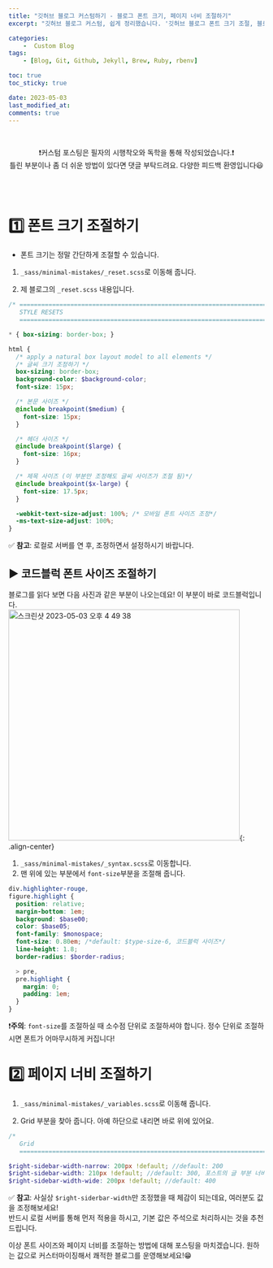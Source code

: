 ```yaml
---
title: "깃허브 블로그 커스텀하기 - 블로그 폰트 크기, 페이지 너비 조절하기"
excerpt: "깃허브 블로그 커스텀, 쉽게 정리했습니다. '깃허브 블로그 폰트 크기 조절, 블로그 너비 조절"

categories:
    -  Custom Blog
tags:
    - [Blog, Git, Github, Jekyll, Brew, Ruby, rbenv]

toc: true
toc_sticky: true

date: 2023-05-03
last_modified_at: 
comments: true
---
```

<br>

<div align=center>


❗️커스텀 포스팅은 필자의 시행착오와 독학을 통해 작성되었습니다.❗️<br> 틀린 부분이나 좀 더 쉬운 방법이 있다면 댓글 부탁드려요. 다양한 피드백 환영입니다😃


</div>

<br><br>

# 1️⃣ 폰트 크기 조절하기
* 폰트 크기는 정말 간단하게 조절할 수 있습니다.

1. `_sass/minimal-mistakes/_reset.scss`로 이동해 줍니다.

2. 제 블로그의 `_reset.scss` 내용입니다. <br>

```scss
/* ==========================================================================
   STYLE RESETS
   ========================================================================== */

* { box-sizing: border-box; }

html {
  /* apply a natural box layout model to all elements */
  /* 글씨 크기 조정하기 */
  box-sizing: border-box;
  background-color: $background-color;
  font-size: 15px;

  /* 본문 사이즈 */
  @include breakpoint($medium) {
    font-size: 15px;
  }

  /* 헤더 사이즈 */
  @include breakpoint($large) {
    font-size: 16px;
  }

  /* 제목 사이즈 (이 부분만 조정해도 글씨 사이즈가 조절 됨)*/
  @include breakpoint($x-large) {
    font-size: 17.5px;
  }

  -webkit-text-size-adjust: 100%; /* 모바일 폰트 사이즈 조정*/
  -ms-text-size-adjust: 100%;
}
```

✅ **참고**: 로컬로 서버를 연 후, 조정하면서 설정하시기 바랍니다. 

## ▶️ 코드블럭 폰트 사이즈 조절하기
블로그를 읽다 보면 다음 사진과 같은 부분이 나오는데요! 이 부분이 바로 코드블럭입니다.<br>
<img width="455" alt="스크린샷 2023-05-03 오후 4 49 38" src="https://user-images.githubusercontent.com/86516594/235859375-220c5bd2-710b-4041-952e-cc7c145279c8.png">{: .align-center}

1. `_sass/minimal-mistakes/_syntax.scss`로 이동합니다.
2. 맨 위에 있는 부분에서 `font-size`부분을 조절해 줍니다.<br>

```scss
div.highlighter-rouge,
figure.highlight {
  position: relative;
  margin-bottom: 1em;
  background: $base00;
  color: $base05;
  font-family: $monospace;
  font-size: 0.80em; /*default: $type-size-6, 코드블럭 사이즈*/
  line-height: 1.8;
  border-radius: $border-radius;

  > pre,
  pre.highlight {
    margin: 0;
    padding: 1em;
  }
}
```

❗️**주의**: `font-size`를 조절하실 때 소수점 단위로 조절하셔야 합니다. 정수 단위로 조절하시면 폰트가 어마무시하게 커집니다!

# 2️⃣ 페이지 너비 조절하기
1. `_sass/minimal-mistakes/_variables.scss`로 이동해 줍니다.

2. Grid 부분을 찾아 줍니다. 아예 하단으로 내리면 바로 위에 있어요.

```scss
/*
   Grid
   ========================================================================== */

$right-sidebar-width-narrow: 200px !default; //default: 200
$right-sidebar-width: 210px !default; //default: 300, 포스트의 글 부분 너비 조정
$right-sidebar-width-wide: 200px !default; //default: 400

```
✅ **참고**: 사실상 `$right-siderbar-width`만 조정했을 때 체감이 되는데요, 여러분도 값을 조정해보세요!<br>반드시 로컬 서버를 통해 먼저 적용을 하시고, 기본 값은 주석으로 처리하시는 것을 추천드립니다.

이상 폰트 사이즈와 페이지 너비를 조절하는 방법에 대해 포스팅을 마치겠습니다. 원하는 값으로 커스터마이징해서 쾌적한 블로그를 운영해보세요!😁